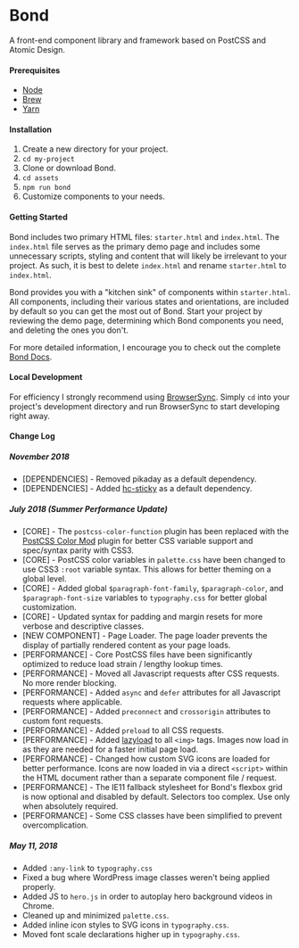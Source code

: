 # Bond

A front-end component library and framework based on PostCSS and Atomic Design.

#### Prerequisites

* [Node](https://nodejs.org/)
* [Brew](https://brew.sh/)
* [Yarn](https://yarnpkg.com/lang/en/)

#### Installation

1. Create a new directory for your project.
2. `cd my-project`
3. Clone or download Bond.
4. `cd assets`
5. `npm run bond`
6. Customize components to your needs.

#### Getting Started

Bond includes two primary HTML files: `starter.html` and `index.html`. The `index.html` file serves as the primary demo page and includes some unnecessary scripts, styling and content that will likely be irrelevant to your project. As such, it is best to delete `index.html` and rename `starter.html` to `index.html`.

Bond provides you with a "kitchen sink" of components within `starter.html`. All components, including their various states and orientations, are included by default so you can get the most out of Bond. Start your project by reviewing the demo page, determining which Bond components you need, and deleting the ones you don't.

For more detailed information, I encourage you to check out the complete [Bond Docs](http://bond.codeandmortar.com/docs).

#### Local Development

For efficiency I strongly recommend using [BrowserSync](https://browsersync.io/). Simply `cd` into your project's development directory and run BrowserSync to start developing right away.

#### Change Log

##### November 2018
* [DEPENDENCIES] - Removed pikaday as a default dependency.
* [DEPENDENCIES] - Added [hc-sticky](https://github.com/somewebmedia/hc-sticky) as a default dependency.

##### July 2018 (Summer Performance Update)
* [CORE] - The `postcss-color-function` plugin has been replaced with the [PostCSS Color Mod](https://github.com/jonathantneal/postcss-color-mod-function) plugin for better CSS variable support and spec/syntax parity with CSS3.
* [CORE] - PostCSS color variables in `palette.css` have been changed to use CSS3 `:root` variable syntax. This allows for better theming on a global level.
* [CORE] - Added global `$paragraph-font-family`, `$paragraph-color`, and `$paragraph-font-size` variables to `typography.css` for better global customization.
* [CORE] - Updated syntax for padding and margin resets for more verbose and descriptive classes.
* [NEW COMPONENT] - Page Loader. The page loader prevents the display of partially rendered content as your page loads.
* [PERFORMANCE] - Core PostCSS files have been significantly optimized to reduce load strain / lengthy lookup times.
* [PERFORMANCE] - Moved all Javascript requests after CSS requests. No more render blocking.
* [PERFORMANCE] - Added `async` and `defer` attributes for all Javascript requests where applicable.
* [PERFORMANCE] - Added `preconnect` and `crossorigin` attributes to custom font requests.
* [PERFORMANCE] - Added `preload` to all CSS requests.
* [PERFORMANCE] - Added [lazyload](https://github.com/verlok/lazyload) to all `<img>` tags. Images now load in as they are needed for a faster initial page load.
* [PERFORMANCE] - Changed how custom SVG icons are loaded for better performance. Icons are now loaded in via a direct `<script>` within the HTML document rather than a separate component file / request.
* [PERFORMANCE] - The IE11 fallback stylesheet for Bond's flexbox grid is now optional and disabled by default. Selectors too complex. Use only when absolutely required.
* [PERFORMANCE] - Some CSS classes have been simplified to prevent overcomplication.

##### May 11, 2018
* Added `:any-link` to `typography.css`
* Fixed a bug where WordPress image classes weren't being applied properly.
* Added JS to `hero.js` in order to autoplay hero background videos in Chrome.
* Cleaned up and minimized `palette.css`.
* Added inline icon styles to SVG icons in `typography.css`.
* Moved font scale declarations higher up in `typography.css`.
